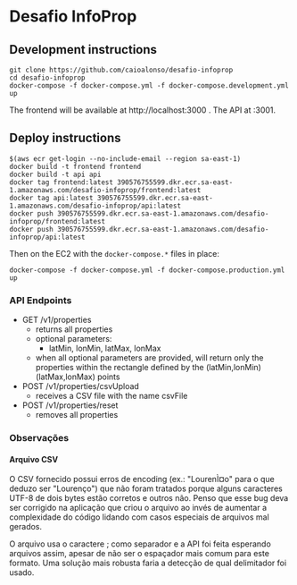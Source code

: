 # Desafio InfoProp

## Development instructions
```
git clone https://github.com/caioalonso/desafio-infoprop
cd desafio-infoprop
docker-compose -f docker-compose.yml -f docker-compose.development.yml up
```

The frontend will be available at http://localhost:3000 . The API at :3001.

## Deploy instructions
```
$(aws ecr get-login --no-include-email --region sa-east-1)
docker build -t frontend frontend
docker build -t api api
docker tag frontend:latest 390576755599.dkr.ecr.sa-east-1.amazonaws.com/desafio-infoprop/frontend:latest
docker tag api:latest 390576755599.dkr.ecr.sa-east-1.amazonaws.com/desafio-infoprop/api:latest
docker push 390576755599.dkr.ecr.sa-east-1.amazonaws.com/desafio-infoprop/frontend:latest
docker push 390576755599.dkr.ecr.sa-east-1.amazonaws.com/desafio-infoprop/api:latest
```

Then on the EC2 with the `docker-compose.*` files in place:
```
docker-compose -f docker-compose.yml -f docker-compose.production.yml up
```

### API Endpoints

- GET /v1/properties
  - returns all properties
  - optional parameters:
    - latMin, lonMin, latMax, lonMax
  - when all optional parameters are provided, will return only the properties within the rectangle defined by the (latMin,lonMin) (latMax,lonMax) points
- POST /v1/properties/csvUpload
  - receives a CSV file with the name csvFile
- POST /v1/properties/reset
  - removes all properties

### Observações

#### Arquivo CSV

O CSV fornecido possui erros de encoding (ex.: "LourenÌ¤o" para o que deduzo ser "Lourenço") que não foram tratados porque alguns caracteres UTF-8 de dois bytes estão corretos e outros não. Penso que esse bug deva ser corrigido na aplicação que criou o arquivo ao invés de aumentar a complexidade do código lidando com casos especiais de arquivos mal gerados.

O arquivo usa o caractere ; como separador e a API foi feita esperando arquivos assim, apesar de não ser o espaçador mais comum para este formato. Uma solução mais robusta faria a detecção de qual delimitador foi usado.
